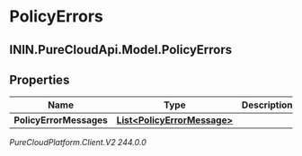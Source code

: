 # PolicyErrors

## ININ.PureCloudApi.Model.PolicyErrors

## Properties

|Name | Type | Description | Notes|
|------------ | ------------- | ------------- | -------------|
| **PolicyErrorMessages** | [**List&lt;PolicyErrorMessage&gt;**](PolicyErrorMessage) |  | [optional] |



_PureCloudPlatform.Client.V2 244.0.0_
